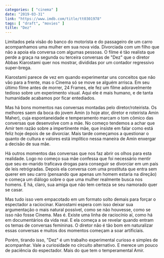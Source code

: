 ```yaml
---
categories: [ "cinema" ]
date: "2019-03-31"
link: "https://www.imdb.com/title/tt0301978"
tags: [ "draft", "movies" ]
title: "Dez"
---
```

Limitados pela visão do banco do motorista e do passageiro de um carro acompanhamos uma mulher em sua nova vida. Divorciada com um filho que não a apoia ela conversa com algumas pessoas. O filme é tão realista que perde a graça na segunda ou terceira conversas de "Dez" que o diretor Abbas Kiarostami quer nos mostrar, divididas por um contador regressivo super-brega.

Kiarostami parece de vez em quando experimentar uns conceitos que não vão para a frente, mas o Cinema só se move se alguém arrisca. Em seu último filme antes de morrer, 24 Frames, ele fez um filme adoravelmente tedioso sobre um experimento visual. Aqui ele é mais humano, e de tanta humanidade acabamos por ficar entediados.

Mas há bons momentos nas conversas montadas pelo diretor/roteirista. Os melhores saem da boca do jovem Amin (o hoje ator, diretor e roteirista Amin Maher), cuja espontaneidade e temperamento marcam o tom cômico das conversas que desenvolve com a mãe. No começo tendemos a achar que Amir tem razão sobre a impertinente mãe, que insiste em falar como está feliz hoje depois de se divorciar. Mais tarde começamos a questionar o quanto de cultura e valores está implítico nessa maneira de Amin enxergar a decisão de sua mãe.

Há outros momentos das conversas que nos faz abrir os olhos para esta realidade. Logo no começo sua mãe confessa que foi necessário mentir que seu ex-marido traficava drogas para conseguir se divorciar em um país de leis retrógradas. Depois ela conversa com uma prostituta que entra sem querer em seu carro (pensando que apenas um homem estaria na direção) e começa um diálogo sobre o que uma mulher realmente busca nos homens. E há, claro, sua amiga que não tem certeza se seu namorado quer se casar.

Mas tudo isso vem empacotado em um formato solto demais para forçar o espectador a raciocinar. Kiarostami espera com isso deixar sua argumentação o mais natural possível, como se não houvesse, como se isso não fosse Cinema. Mas é. Existe uma linha de raciocínio aí, como há em documentários da vida real. E ela começa a se revelar quando entram os temas de conversas femininas. O diretor não é tão bom em naturalizar essas conversas e muitos dos momentos começam a soar artificiais.

Porém, tirando isso, "Dez" é um trabalho experimental curioso e simples de acompanhar. Vale a curiosidade no circuito alternativo. E merece um pouco de paciência do espectador. Mais do que tem o temperamental Amir.
